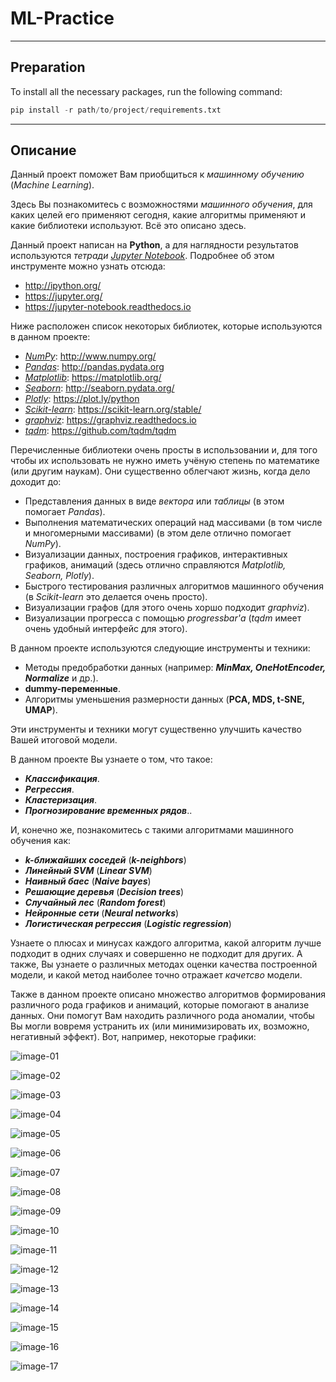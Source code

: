 # ML-Practice

---

## Preparation

To install all the necessary packages, run the following command:
```python
pip install -r path/to/project/requirements.txt
```

---

## Описание

Данный проект поможет Вам приобщиться к _машинному обучению_ (_Machine Learning_).

Здесь Вы познакомитесь с возможностями _машинного обучения_, для каких целей его применяют сегодня, какие алгоритмы применяют и какие библиотеки используют.
Всё это описано здесь.

Данный проект написан на **Python**, а для наглядности результатов используются _тетради_ [_Jupyter Notebook_](https://jupyter-notebook.readthedocs.io).
Подробнее об этом инструменте можно узнать отсюда:
* http://ipython.org/
* https://jupyter.org/
* https://jupyter-notebook.readthedocs.io

Ниже расположен список некоторых библиотек, которые используются в данном проекте:
* [_NumPy_](http://www.numpy.org/): http://www.numpy.org/
* [_Pandas_](http://pandas.pydata.org): http://pandas.pydata.org
* [_Matplotlib_](https://matplotlib.org/): https://matplotlib.org/
* [_Seaborn_](http://seaborn.pydata.org/): http://seaborn.pydata.org/
* [_Plotly_](https://plot.ly/python): https://plot.ly/python
* [_Scikit-learn_](https://scikit-learn.org/stable/): https://scikit-learn.org/stable/
* [_graphviz_](https://graphviz.readthedocs.io): https://graphviz.readthedocs.io
* [_tqdm_](https://github.com/tqdm/tqdm): https://github.com/tqdm/tqdm

Перечисленные библиотеки очень просты в использовании и, для того чтобы их использовать не нужно иметь учёную степень по математике (или другим наукам).
Они существенно облегчают жизнь, когда дело доходит до:
* Представления данных в виде _вектора_ или _таблицы_ (в этом помогает _Pandas_).
* Выполнения математических операций над массивами (в том числе и многомерными массивами) (в этом деле отлично помогает _NumPy_).
* Визуализации данных, построения графиков, интерактивных графиков, анимаций  (здесь отлично справляются _Matplotlib, Seaborn, Plotly_).
* Быстрого тестирования различных алгоритмов машинного обучения (в _Scikit-learn_ это делается очень просто).
* Визуализации графов (для этого очень хоршо подходит _graphviz_).
* Визуализации прогресса с помощью _progressbar'а_ (_tqdm_ имеет очень удобный интерфейс для этого).

В данном проекте используются следующие инструменты и техники:
* Методы предобработки данных (например: ___MinMax, OneHotEncoder, Normalize___ и др.).
* **dummy-переменные**.
* Алгоритмы уменьшения размерности данных (**PCA, MDS, t-SNE, UMAP**).

Эти инструменты и техники могут существенно улучшить качество Вашей итоговой модели.

В данном проекте Вы узнаете о том, что такое:
* ___Классификация___.
* ___Регрессия___.
* ___Кластеризация___.
* ___Прогнозирование временных рядов___..

И, конечно же, познакомитесь с такими алгоритмами машинного обучения как:
* ___k-ближайших соседей___ (___k-neighbors___)
* ___Линейный SVM___ (___Linear SVM___)
* ___Наивный баес___ (___Naive bayes___)
* ___Решающие деревья___ (___Decision trees___)
* ___Случайный лес___ (___Random forest___)
* ___Нейронные сети___ (___Neural networks___)
* ___Логистическая регрессия___ (___Logistic regression___)

Узнаете о плюсах и минусах каждого алгоритма, какой алгоритм лучше подходит в одних случаях и совершенно не подходит для других.
А также, Вы узнаете о различных методах оценки качества построенной модели, и какой метод наиболее точно отражает _качетсво_ модели.

Также в данном проекте описано множество алгоритмов формирования различного рода графиков и анимаций, которые помогают в анализе данных.
Они помогут Вам находить различного рода аномалии, чтобы Вы могли вовремя устранить их (или минимизировать их, возможно, негативный эффект).
Вот, например, некоторые графики:

![image-01](./images/part01/matplotlib-02.png)

![image-02](./images/part01/matplotlib-03.png)

![image-03](./images/part01/seaborn-02.jpg)

![image-04](./images/part01/seaborn-03.jpg)

![image-05](./images/part01/seaborn-04.jpg)

![image-06](./images/part01/tree-01.jpg)

![image-07](./images/part01/sankey-02.gif)

![image-08](./images/part02/confusion_matrix-01.png)

![image-09](./images/part03/accuracy_analysis-01.png)

![image-10](./images/part03/classifiers_time_comparison-01.png)

![image-11](./images/part04/pca-01.png)

![image-12](./images/part04/silhouette-02.png)

![image-13](./images/part05/stochastic_gradient_descent_animation-03.gif)

![image-14](./images/part06/anomaly_detection_pca_tsne_moscow-01.png)

![image-15](./images/part06/anomaly_detection_source_moscow_minmax-01.png)

![image-16](./images/part07/result_prediction-01.png)

![image-17](./images/part07/sberbank_data-01.png)
